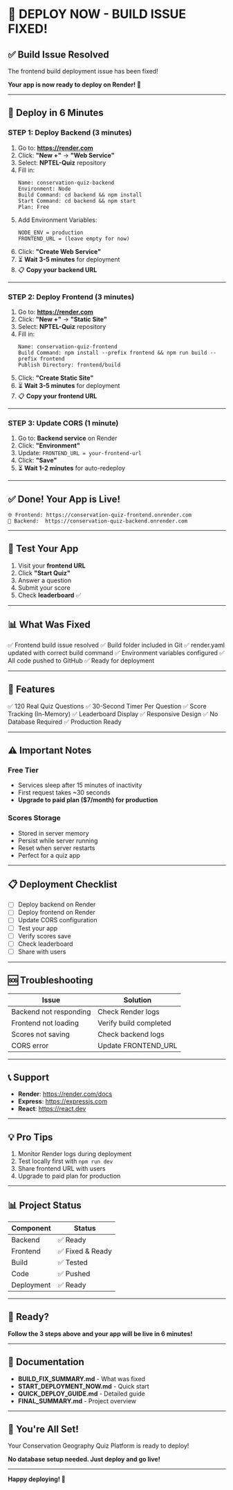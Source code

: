 # 🚀 DEPLOY NOW - BUILD ISSUE FIXED!

## ✅ Build Issue Resolved

The frontend build deployment issue has been fixed!

**Your app is now ready to deploy on Render! 🎉**

---

## 🎯 Deploy in 6 Minutes

### **STEP 1: Deploy Backend (3 minutes)**

1. Go to: **https://render.com**
2. Click: **"New +"** → **"Web Service"**
3. Select: **NPTEL-Quiz** repository
4. Fill in:
   ```
   Name: conservation-quiz-backend
   Environment: Node
   Build Command: cd backend && npm install
   Start Command: cd backend && npm start
   Plan: Free
   ```
5. Add Environment Variables:
   ```
   NODE_ENV = production
   FRONTEND_URL = (leave empty for now)
   ```
6. Click: **"Create Web Service"**
7. ⏳ **Wait 3-5 minutes** for deployment
8. 📋 **Copy your backend URL**

---

### **STEP 2: Deploy Frontend (3 minutes)**

1. Go to: **https://render.com**
2. Click: **"New +"** → **"Static Site"**
3. Select: **NPTEL-Quiz** repository
4. Fill in:
   ```
   Name: conservation-quiz-frontend
   Build Command: npm install --prefix frontend && npm run build --prefix frontend
   Publish Directory: frontend/build
   ```
5. Click: **"Create Static Site"**
6. ⏳ **Wait 3-5 minutes** for deployment
7. 📋 **Copy your frontend URL**

---

### **STEP 3: Update CORS (1 minute)**

1. Go to: **Backend service** on Render
2. Click: **"Environment"**
3. Update: `FRONTEND_URL = your-frontend-url`
4. Click: **"Save"**
5. ⏳ **Wait 1-2 minutes** for auto-redeploy

---

## ✅ Done! Your App is Live!

```
🌐 Frontend: https://conservation-quiz-frontend.onrender.com
🔧 Backend:  https://conservation-quiz-backend.onrender.com
```

---

## 🧪 Test Your App

1. Visit your **frontend URL**
2. Click **"Start Quiz"**
3. Answer a question
4. Submit your score
5. Check **leaderboard** ✅

---

## 📊 What Was Fixed

✅ Frontend build issue resolved
✅ Build folder included in Git
✅ render.yaml updated with correct build command
✅ Environment variables configured
✅ All code pushed to GitHub
✅ Ready for deployment

---

## 🎯 Features

✅ 120 Real Quiz Questions
✅ 30-Second Timer Per Question
✅ Score Tracking (In-Memory)
✅ Leaderboard Display
✅ Responsive Design
✅ No Database Required
✅ Production Ready

---

## ⚠️ Important Notes

### **Free Tier**
- Services sleep after 15 minutes of inactivity
- First request takes ~30 seconds
- **Upgrade to paid plan ($7/month) for production**

### **Scores Storage**
- Stored in server memory
- Persist while server running
- Reset when server restarts
- Perfect for a quiz app

---

## 📋 Deployment Checklist

- [ ] Deploy backend on Render
- [ ] Deploy frontend on Render
- [ ] Update CORS configuration
- [ ] Test your app
- [ ] Verify scores save
- [ ] Check leaderboard
- [ ] Share with users

---

## 🆘 Troubleshooting

| Issue | Solution |
|-------|----------|
| Backend not responding | Check Render logs |
| Frontend not loading | Verify build completed |
| Scores not saving | Check backend logs |
| CORS error | Update FRONTEND_URL |

---

## 📞 Support

- **Render**: https://render.com/docs
- **Express**: https://expressjs.com
- **React**: https://react.dev

---

## 💡 Pro Tips

1. Monitor Render logs during deployment
2. Test locally first with `npm run dev`
3. Share frontend URL with users
4. Upgrade to paid plan for production

---

## 📊 Project Status

| Component | Status |
|-----------|--------|
| Backend | ✅ Ready |
| Frontend | ✅ Fixed & Ready |
| Build | ✅ Tested |
| Code | ✅ Pushed |
| Deployment | ✅ Ready |

---

## 🚀 Ready?

**Follow the 3 steps above and your app will be live in 6 minutes!**

---

## 📁 Documentation

- **BUILD_FIX_SUMMARY.md** - What was fixed
- **START_DEPLOYMENT_NOW.md** - Quick start
- **QUICK_DEPLOY_GUIDE.md** - Detailed guide
- **FINAL_SUMMARY.md** - Project overview

---

## 🎉 You're All Set!

Your Conservation Geography Quiz Platform is ready to deploy!

**No database setup needed. Just deploy and go live!**

---

**Happy deploying! 🚀**

